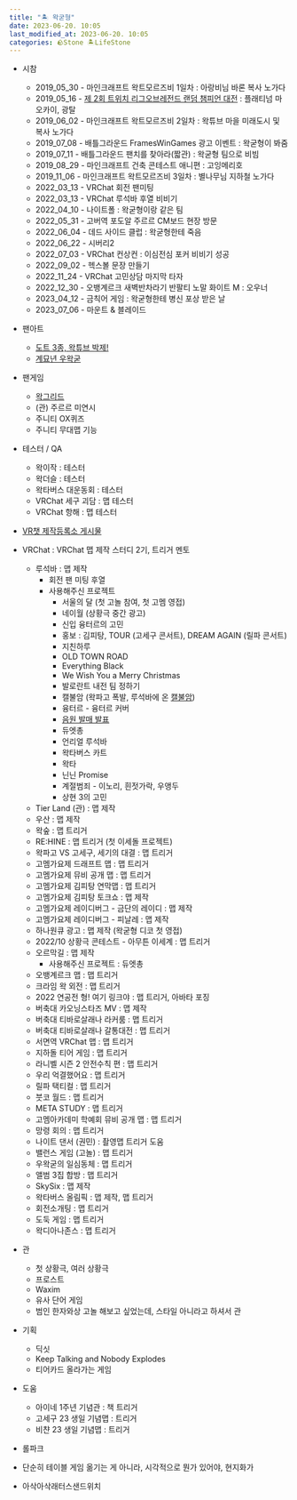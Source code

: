```yaml
---
title: "🏝️ 왁굳형"
date: 2023-06-20. 10:05
last_modified_at: 2023-06-20. 10:05
categories: 🪨Stone 🏝️LifeStone
---
```


- 시참
  - 2019_05_30 - 마인크래프트 왁트모르즈비 1일차 : 아랑비님 바론 복사 노가다
  - 2019_05_16 - [제 2회 트위치 리그오브레전드 랜덤 챔피언 대전](https://youtu.be/_2sbslbo2Dg?t=446) : 플래티넘 마오카이, 광탈
  - 2019_06_02 - 마인크래프트 왁트모르즈비 2일차 : 왁튜브 마을 미래도시 및 복사 노가다
  - 2019_07_08 - 배틀그라운드 FramesWinGames 광고 이벤트 : 왁굳형이 봐줌
  - 2019_07_11 - 배틀그라운드 팬치를 찾아라(짧관) : 왁굳형 팀으로 비빔
  - 2019_08_29 - 마인크래프트 건축 콘테스트 애니편 : 고잉메리호
  - 2019_11_06 - 마인크래프트 왁트모르즈비 3일차 : 별나무님 지하철 노가다
  - 2022_03_13 - VRChat 회전 팬미팅
  - 2022_03_13 - VRChat 루석바 후열 비비기
  - 2022_04_10 - 나이트폴 : 왁굳형이랑 같은 팀
  - 2022_05_31 - 고버역 포도알 주르르 CM보드 현장 방문
  - 2022_06_04 - 데드 사이드 클럽 : 왁굳형한테 죽음
  - 2022_06_22 - 시버리2
  - 2022_07_03 - VRChat 컨상컨 : 이심전심 포커 비비기 성공
  - 2022_09_02 - 헥스볼 문장 만들기
  - 2022_11_24 - VRChat 고민상담 마지막 타자
  - 2022_12_30 - 오뱅계르크 새벽반차라기 반팔티 노말 화이트 M : 오우너
  - 2023_04_12 - 금칙어 게임 : 왁굳형한테 병신 포상 받은 날
  - 2023_07_06 - 마운트 & 블레이드

- 팬아트
  - [도트 3종, 왁튜브 박제!](https://cafe.naver.com/steamindiegame/3382100)
  - [계묘년 우왁굳](https://cafe.naver.com/steamindiegame/9157224)

- 팬게임
  - [왁그리드](https://youtu.be/79sbqJl0OK8)
  - (관) 주르르 미연시
  - 주니티 OX퀴즈
  - 주니티 무대맵 기능

- 테스터 / QA
  - 왁이작 : 테스터
  - 왁더슬 : 테스터
  - 왁타버스 대운동회 : 테스터
  - VRChat 세구 괴담 : 맵 테스터
  - VRChat 항해 : 맵 테스터

- [VR챗 제작등록소 게시물](https://cafe.naver.com/steamindiegame/6259414)

- VRChat : VRChat 맵 제작 스터디 2기, 트리거 멘토
  - 루석바 : 맵 제작
    - 회전 팬 미팅 후열
    - 사용해주신 프로젝트
      - 서울의 달 (첫 고놀 참여, 첫 고멤 영접)
      - 네이월 (상황극 중간 광고)
      - 신입 융터르의 고민
      - 홍보 : 김피탕, TOUR (고세구 콘서트), DREAM AGAIN (릴파 콘서트)
      - 지친하루
      - OLD TOWN ROAD
      - Everything Black
      - We Wish You a Merry Christmas
      - 발로란트 내전 팀 정하기
      - 캘불암 (왁파고 폭발, 루석바에 온 [캘불암](https://youtu.be/6UKNqN0Qt6Y))
      - 융터르 - 융터르 커버
      - [음원 발매 발표](https://youtu.be/n5U4X-vA_TY)
      - 듀엣총
      - 언리얼 루석바
      - 왁타버스 카트
      - 왁타
      - 닌닌 Promise
      - 계절범죄 - 이노리, 흰젓가락, 우앵두
      - 상현 3의 고민
  - Tier Land (관) : 맵 제작
  - 우산 : 맵 제작
  - 왁숲 : 맵 트리거
  - RE:HINE : 맵 트리거 (첫 이세돌 프로젝트)
  - 왁파고 VS 고세구, 세기의 대결 : 맵 트리거
  - 고멤가요제 드래프트 맵 : 맵 트리거
  - 고멤가요제 뮤비 공개 맵 : 맵 트리거
  - 고멤가요제 김피탕 연막맵 : 맵 트리거
  - 고멤가요제 김피탕 토크쇼 : 맵 제작
  - 고멤가요제 레이디버그 - 금단의 레이디 : 맵 제작
  - 고멤가요제 레이디버그 - 피날레 : 맵 제작
  - 하나원큐 광고 : 맵 제작 (왁굳형 디코 첫 영접)
  - 2022/10 상황극 콘테스트 - 아무튼 이세계 : 맵 트리거
  - 오르막길 : 맵 제작
    - 사용해주신 프로젝트 : 듀엣총
  - 오뱅계르크 맵 : 맵 트리거
  - 크라임 왁 외전 : 맵 트리거
  - 2022 연공전 형! 여기 링크야 : 맵 트리거, 아바타 포징
  - 버축대 카오닝스타즈 MV : 맵 제작
  - 버축대 티바로살래나 라커룸 : 맵 트리거
  - 버축대 티바로살래나 갈통대전 : 맵 트리거
  - 서면역 VRChat 맵 : 맵 트리거
  - 지하돌 티어 게임 : 맵 트리거
  - 라니벨 시즌 2 안전수칙 편 : 맵 트리거
  - 우리 억결했어요 : 맵 트리거
  - 릴파 택티컬 : 맵 트리거
  - 붓코 월드 : 맵 트리거
  - META STUDY : 맵 트리거
  - 고멤아카데미 학예회 뮤비 공개 맵 : 맵 트리거
  - 망령 회의 : 맵 트리거
  - 나이트 댄서 (권민) : 촬영맵 트리거 도움
  - 밸런스 게임 (고놀) : 맵 트리거
  - 우왁굳의 일심동체 : 맵 트리거
  - 앨범 3집 합방 : 맵 트리거
  - SkySix : 맵 제작
  - 왁타버스 올림픽 : 맵 제작, 맵 트리거
  - 회전소개팅 : 맵 트리거
  - 도둑 게임 : 맵 트리거
  - 왁디아나존스 : 맵 트리거

- 관
  - 첫 상황극, 여러 상황극
  - 프로스트
  - Waxim
  - 유사 단어 게임
  - 범인 한자와상 고놀 해보고 싶었는데, 스타일 아니라고 하셔서 관
- 기획
  - 딕싯
  - Keep Talking and Nobody Explodes
  - 티어카드 올라가는 게임
- 도움
  - 아이네 1주년 기념관 : 책 트리거
  - 고세구 23 생일 기념맵 : 트리거
  - 비챤 23 생일 기념맵 : 트리거

- 롤파크
- 단순히 테이블 게임 옮기는 게 아니라, 시각적으로 뭔가 있어야, 현지화가
- 아삭아삭래터스샌드위치
